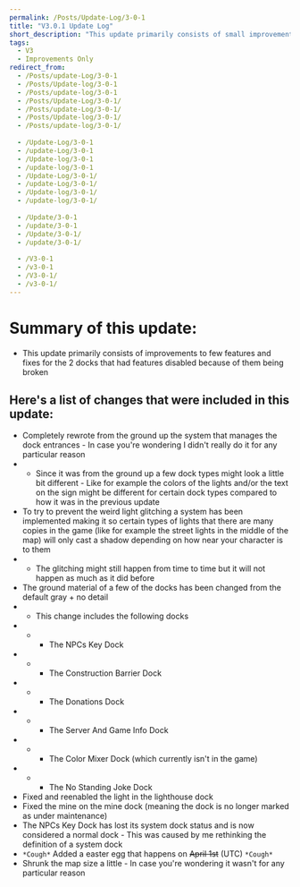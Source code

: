 ```yaml
---
permalink: /Posts/Update-Log/3-0-1
title: "V3.0.1 Update Log"
short_description: "This update primarily consists of small improvements and fixes"
tags:
  - V3
  - Improvements Only
redirect_from:
  - /Posts/update-Log/3-0-1
  - /Posts/Update-log/3-0-1
  - /Posts/update-log/3-0-1
  - /Posts/Update-Log/3-0-1/
  - /Posts/update-Log/3-0-1/
  - /Posts/Update-log/3-0-1/
  - /Posts/update-log/3-0-1/
  
  - /Update-Log/3-0-1
  - /update-Log/3-0-1
  - /Update-log/3-0-1
  - /update-log/3-0-1
  - /Update-Log/3-0-1/
  - /update-Log/3-0-1/
  - /Update-log/3-0-1/
  - /update-log/3-0-1/
  
  - /Update/3-0-1
  - /update/3-0-1
  - /Update/3-0-1/
  - /update/3-0-1/
  
  - /V3-0-1
  - /v3-0-1
  - /V3-0-1/
  - /v3-0-1/
---
```


# Summary of this update:
* This update primarily consists of improvements to few features and fixes for the 2 docks that had features disabled because of them being broken

## Here's a list of changes that were included in this update:

* Completely rewrote from the ground up the system that manages the dock entrances - In case you're wondering I didn't really do it for any particular reason
* * Since it was from the ground up a few dock types might look a little bit different - Like for example the colors of the lights and/or the text on the sign might be different for certain dock types compared to how it was in the previous update
* To try to prevent the weird light glitching a system has been implemented making it so certain types of lights that there are many copies in the game (like for example the street lights in the middle of the map) will only cast a shadow depending on how near your character is to them
* * The glitching might still happen from time to time but it will not happen as much as it did before
* The ground material of a few of the docks has been changed from the default gray + no detail
* * This change includes the following docks
* * * The NPCs Key Dock
* * * The Construction Barrier Dock
* * * The Donations Dock
* * * The Server And Game Info Dock
* * * The Color Mixer Dock (which currently isn't in the game)
* * * The No Standing Joke Dock
* Fixed and reenabled the light in the lighthouse dock
* Fixed the mine on the mine dock (meaning the dock is no longer marked as under maintenance)
* The NPCs Key Dock has lost its system dock status and is now considered a normal dock - This was caused by me rethinking the definition of a system dock
* `*Cough*` Added a easter egg that happens on <s class="spoiler">April 1st</s> (UTC) `*Cough*`
* Shrunk the map size a little - In case you're wondering it wasn't for any particular reason